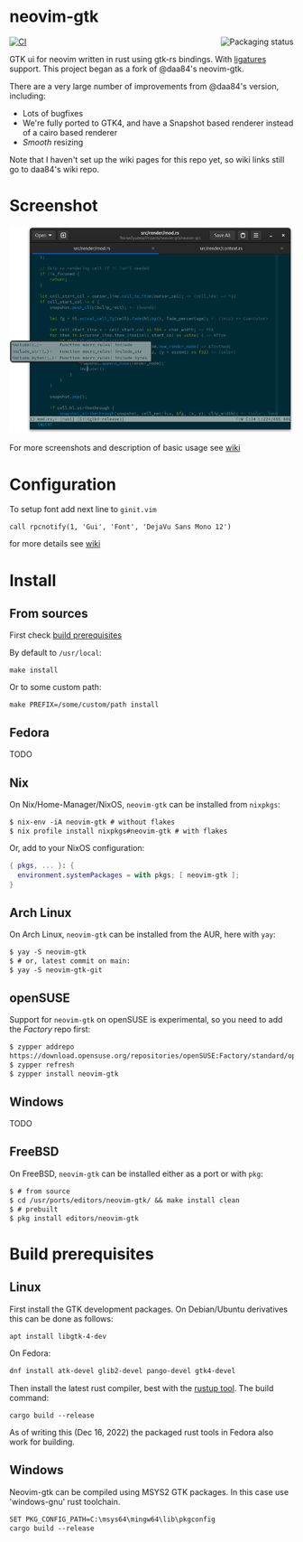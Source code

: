# neovim-gtk

<a href="https://repology.org/project/neovim-gtk/versions">
    <img src="https://repology.org/badge/vertical-allrepos/neovim-gtk.svg" alt="Packaging status" align="right">
</a>

[![CI](https://github.com/Lyude/neovim-gtk/actions/workflows/ci.yml/badge.svg?branch=main)](https://github.com/Lyude/neovim-gtk/actions/workflows/ci.yml)

GTK ui for neovim written in rust using gtk-rs bindings. With
[ligatures](https://github.com/daa84/neovim-gtk/wiki/Configuration#ligatures) support. This project
began as a fork of @daa84's neovim-gtk.

There are a very large number of improvements from @daa84's version, including:

* Lots of bugfixes
* We're fully ported to GTK4, and have a Snapshot based renderer instead of a cairo based renderer
* _Smooth_ resizing

Note that I haven't set up the wiki pages for this repo yet, so wiki links still go to daa84's wiki
repo.

# Screenshot
![Main Window](/screenshots/neovimgtk-screen.png?raw=true)

For more screenshots and description of basic usage see [wiki](https://github.com/daa84/neovim-gtk/wiki/GUI)

# Configuration
To setup font add next line to `ginit.vim`
```vim
call rpcnotify(1, 'Gui', 'Font', 'DejaVu Sans Mono 12')
```
for more details see [wiki](https://github.com/daa84/neovim-gtk/wiki/Configuration)

# Install
## From sources
First check [build prerequisites](#build-prerequisites)

By default to `/usr/local`:
```
make install
```
Or to some custom path:
```
make PREFIX=/some/custom/path install
```

## Fedora
TODO

## Nix
On Nix/Home-Manager/NixOS, `neovim-gtk` can be installed from `nixpkgs`:

```ShellSession
$ nix-env -iA neovim-gtk # without flakes
$ nix profile install nixpkgs#neovim-gtk # with flakes
```

Or, add to your NixOS configuration:

```nix
{ pkgs, ... }: {
  environment.systemPackages = with pkgs; [ neovim-gtk ];
}
```

## Arch Linux
On Arch Linux, `neovim-gtk` can be installed from the AUR, here with `yay`:

```ShellSession
$ yay -S neovim-gtk
$ # or, latest commit on main:
$ yay -S neovim-gtk-git
```

## openSUSE
Support for `neovim-gtk` on openSUSE is experimental, so you need to add the _Factory_ repo first:

```ShellSession
$ zypper addrepo https://download.opensuse.org/repositories/openSUSE:Factory/standard/openSUSE:Factory.repo
$ zypper refresh
$ zypper install neovim-gtk
```

## Windows
TODO

## FreeBSD
On FreeBSD, `neovim-gtk` can be installed either as a port or with `pkg`:

```ShellSession
$ # from source
$ cd /usr/ports/editors/neovim-gtk/ && make install clean
$ # prebuilt
$ pkg install editors/neovim-gtk
```

# Build prerequisites
## Linux
First install the GTK development packages. On Debian/Ubuntu derivatives
this can be done as follows:
``` shell
apt install libgtk-4-dev
```

On Fedora:
```bash
dnf install atk-devel glib2-devel pango-devel gtk4-devel
```

Then install the latest rust compiler, best with the
[rustup tool](https://rustup.rs/). The build command:
```
cargo build --release
```

As of writing this (Dec 16, 2022) the packaged rust tools in Fedora also work for building.

## Windows
Neovim-gtk can be compiled using MSYS2 GTK packages. In this case use 'windows-gnu' rust toolchain.
```
SET PKG_CONFIG_PATH=C:\msys64\mingw64\lib\pkgconfig
cargo build --release
```
